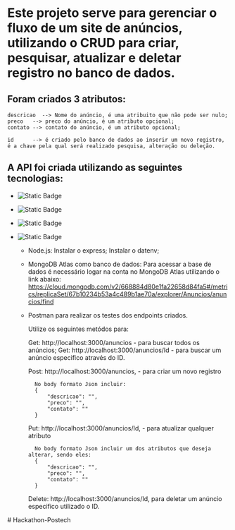 # Este projeto serve para gerenciar o fluxo de um site de anúncios, utilizando o CRUD para criar, pesquisar, atualizar e deletar registro no banco de dados.

## Foram criados 3 atributos:
    descricao  --> Nome do anúncio, é uma atribuito que não pode ser nulo;
    preco   --> preco do anúncio, é um atributo opcional;
    contato --> contato do anúncio, é um atributo opcional;

    id      --> é criado pelo banco de dados ao inserir um novo registro, é a chave pela qual será realizado pesquisa, alteração ou deleção.

## A API foi criada utilizando as seguintes tecnologias:

* ![Static Badge](https://img.shields.io/badge/JavaScript-badge?style=flat&logo=javascript&logoColor=black&color=%23F7DF1E)
* ![Static Badge](https://img.shields.io/badge/Node.js-badge?style=flat&logo=nodedotjs&logoColor=black&color=%235FA04E)
* ![Static Badge](https://img.shields.io/badge/Github-badge?style=flat&logo=github&labelColor=%23181717&color=white)
* ![Static Badge](https://img.shields.io/badge/MongoDB-green?style=flat&logo=MongoDB&logoColor=green&labelColor=white&color=green)


    * Node.js:
        Instalar o express;
        Instalar o datenv;

    * MongoDB Atlas como banco de dados:
        Para acessar a base de dados é necessário logar na conta no MongoDB Atlas utilizando o link abaixo:
        https://cloud.mongodb.com/v2/668884d80e1fa22658d84fa5#/metrics/replicaSet/67b10234b53a4c489b1ae70a/explorer/Anuncios/anuncios/find

    * Postman para realizar os testes dos endpoints criados.

        Utilize os seguintes metódos para: 

        Get: http://localhost:3000/anuncios - para buscar todos os anúncios;
        Get: http://localhost:3000/anuncios/Id - para buscar um anúncio especifico através do ID.

        Post: http://localhost:3000/anuncios, - para criar um novo registro

            No body formato Json incluir:
            {
                "descricao": "",
                "preco": "",
                "contato": ""
            }

        Put: http://localhost:3000/anuncios/Id, - para atualizar qualquer atributo 
        
            No body formato Json incluir um dos atributos que deseja alterar, sendo eles:
            {
                "descricao": "",
                "preco": "",
                "contato": ""
            }
        
        Delete: http://localhost:3000/anuncios/Id, para deletar um anúncio especifico utilizado o ID.

    
#   H a c k a t h o n - P o s t e c h 
 
 
